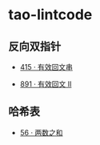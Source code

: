 # tao-lintcode
 
## 反向双指针
- [415 · 有效回文串](https://github.com/taowuu/tao-lintcode/blob/main/%E5%8F%8D%E5%90%91%E5%8F%8C%E6%8C%87%E9%92%88/415%20%C2%B7%20%E6%9C%89%E6%95%88%E5%9B%9E%E6%96%87%E4%B8%B2.md)

- [891 · 有效回文 II](https://github.com/taowuu/tao-lintcode/blob/main/%E5%8F%8D%E5%90%91%E5%8F%8C%E6%8C%87%E9%92%88/891%20%C2%B7%20%E6%9C%89%E6%95%88%E5%9B%9E%E6%96%87%20II.md)

## 哈希表
- [56 · 两数之和](https://github.com/taowuu/tao-lintcode/blob/main/%E5%93%88%E5%B8%8C%E8%A1%A8/56%20%C2%B7%20%E4%B8%A4%E6%95%B0%E4%B9%8B%E5%92%8C.md)

## 
